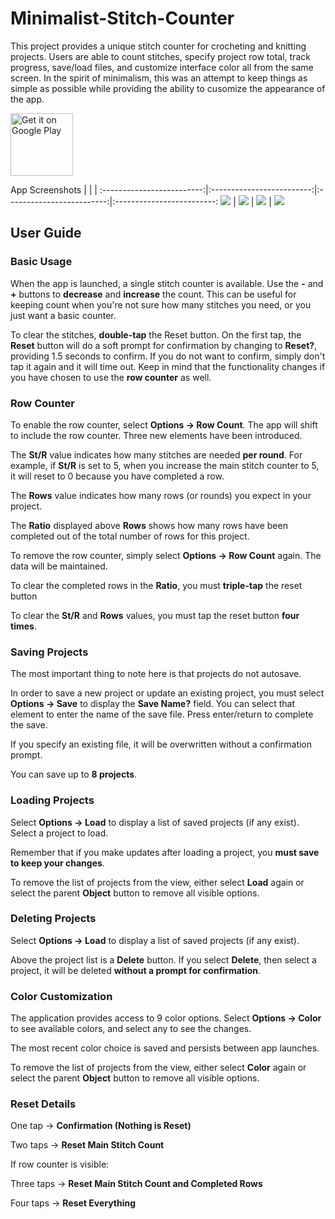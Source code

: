 # Minimalist-Stitch-Counter

This project provides a unique stitch counter for crocheting and knitting projects. Users are able to count stitches, specify project row total, track progress, save/load files, and customize interface color all from the same screen. In the spirit of minimalism, this was an attempt to keep things as simple as possible while providing the ability to cusomize the appearance of the app.

<a href='https://play.google.com/store/apps/details?id=com.buffed.stitch&pcampaignid=MKT-Other-global-all-co-prtnr-py-PartBadge-Mar2515-1'><img alt='Get it on Google Play' src='https://play.google.com/intl/en_us/badges/images/generic/en_badge_web_generic.png' height='100'/></a>

App Screenshots             |                          |                           | 
:-------------------------:|:-------------------------:|:-------------------------:|:-------------------------:
![](https://github.com/erdavids/Minimalist-Stitch-Counter/blob/master/Screenshots/Screenshot_20190504-144454.png)  |  ![](https://github.com/erdavids/Minimalist-Stitch-Counter/blob/master/Screenshots/Screenshot_20190504-132806.png) |  ![](https://github.com/erdavids/Minimalist-Stitch-Counter/blob/master/Screenshots/Screenshot_20190504-132834.png)  |  ![](https://github.com/erdavids/Minimalist-Stitch-Counter/blob/master/Screenshots/Screenshot_20190504-140725.png)
## User Guide

### Basic Usage

When the app is launched, a single stitch counter is available. Use the **-** and **+** buttons to **decrease** and **increase** the count. This can be useful for keeping count when you're not sure how many stitches you need, or you just want a basic counter.

To clear the stitches, **double-tap** the Reset button. On the first tap, the **Reset** button will do a soft prompt for confirmation by changing to **Reset?**, providing 1.5 seconds to confirm. If you do not want to confirm, simply don't tap it again and it will time out. Keep in mind that the functionality changes if you have chosen to use the **row counter** as well.

### Row Counter

To enable the row counter, select **Options -> Row Count**. The app will shift to include the row counter. Three new elements have been introduced.

The **St/R** value indicates how many stitches are needed **per round**. For example, if **St/R** is set to 5, when you increase the main stitch counter to 5, it will reset to 0 because you have completed a row.

The **Rows** value indicates how many rows (or rounds) you expect in your project.

The **Ratio** displayed above **Rows** shows how many rows have been completed out of the total number of rows for this project.

To remove the row counter, simply select **Options -> Row Count** again. The data will be maintained.

To clear the completed rows in the **Ratio**, you must **triple-tap** the reset button

To clear the **St/R** and **Rows** values, you must tap the reset button **four times**.

### Saving Projects

The most important thing to note here is that projects do not autosave.

In order to save a new project or update an existing project, you must select **Options -> Save** to display the **Save Name?** field. You can select that element to enter the name of the save file. Press enter/return to complete the save.

If you specify an existing file, it will be overwritten without a confirmation prompt. 

You can save up to **8 projects**.

### Loading Projects

Select **Options -> Load** to display a list of saved projects (if any exist). Select a project to load.

Remember that if you make updates after loading a project, you **must save to keep your changes**.

To remove the list of projects from the view, either select **Load** again or select the parent **Object** button to remove all visible options.

### Deleting Projects

Select **Options -> Load** to display a list of saved projects (if any exist).

Above the project list is a **Delete** button. If you select **Delete**, then select a project, it will be deleted **without a prompt for confirmation**.

### Color Customization

The application provides access to 9 color options. Select **Options -> Color** to see available colors, and select any to see the changes. 

The most recent color choice is saved and persists between app launches.

To remove the list of projects from the view, either select **Color** again or select the parent **Object** button to remove all visible options.

### Reset Details

One tap    -> **Confirmation (Nothing is Reset)**

Two taps   -> **Reset Main Stitch Count**

If row counter is visible:

Three taps -> **Reset Main Stitch Count and Completed Rows**

Four taps  -> **Reset Everything**



